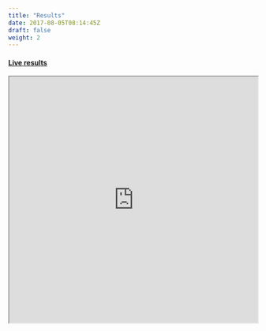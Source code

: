 ```yaml
---
title: "Results"
date: 2017-08-05T08:14:45Z
draft: false
weight: 2
---
```


#### [Live results](https://events.loggator.com/kupa-murgash-2018)
<iframe style="position: relative; width: 100%; height: 500px;" src="https://events.loggator.com/kupa-murgash-2018">Loading...</iframe>
